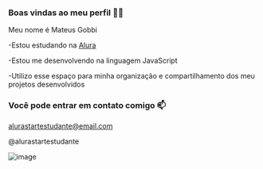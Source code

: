 ### Boas vindas ao meu perfil 💙💙
Meu nome é Mateus Gobbi

-Estou estudando na [Alura](https://www.alura.com.br)

-Estou me desenvolvendo na linguagem JavaScript

-Utilizo esse espaço para minha organização e compartilhamento dos meu projetos desenvolvidos

### Você pode entrar em contato comigo 📫
alurastartestudante@email.com

@alurastartestudante




![image](https://github.com/rouba157/roubo157/assets/169842163/44ed37d4-ce50-4f6d-a1c7-66b87813a4eb)
